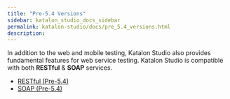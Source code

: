 ```yaml
---
title: "Pre-5.4 Versions" 
sidebar: katalon_studio_docs_sidebar
permalink: katalon-studio/docs/pre_5.4_versions.html 
description: 
---
```

In addition to the web and mobile testing, Katalon Studio also provides fundamental features for web service testing. Katalon Studio is compatible with both **RESTful** & **SOAP** services.

*   [RESTful (Pre-5.4)](/pages/viewpage.action?pageId=5116880)
*   [SOAP (Pre-5.4)](/pages/viewpage.action?pageId=5116882)